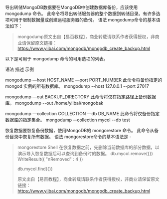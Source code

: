 导出转储MongoDB数据要在MongoDB中创建数据库备份，应该使用 mongodump 命令。 此命令将导出转储服务器的整个数据到转储目录。有许多选项可用于限制数据量或创建远程服务器的备份。
语法
mongodump命令的基本语法如下：
> mongodump原文出自【易百教程】，商业转载请联系作者获得授权，非商业请保留原文链接：https://www.yiibai.com/mongodb/mongodb_create_backup.html

以下是可用于 mongodump 命令的可用选项的列表。



语法
描述
示例




mongodump —host HOST_NAME —port PORT_NUMBER
此命令将备份指定的 mongod 实例的所有数据库。
mongodump --host 127.0.0.1 --port 27017


mongodump —out BACKUP_DIRECTORY
此命令将仅在指定路径上备份数据库。
mongodump --out /home/yiibai/mongobak


mongodump —collection COLLECTION —db DB_NAME
此命令将仅备份指定数据库的指定集合。
mongodump --collection mycol --db test



恢复数据要恢复备份数据，使用MongoDB的 mongorestore 命令。 此命令从备份目录中恢复所有数据。
语法
mongorestore命令的基本语法是 -
> mongorestore
Shell
在恢复数据之前，先删除当前数据库的部分数据，以演示导入恢复数据后可以查询到备份时的数据。
> db.mycol.remove({})
WriteResult({ "nRemoved" : 4 })
>
> db.mycol.find({})
>
>原文出自【易百教程】，商业转载请联系作者获得授权，非商业请保留原文链接：https://www.yiibai.com/mongodb/mongodb_create_backup.html

